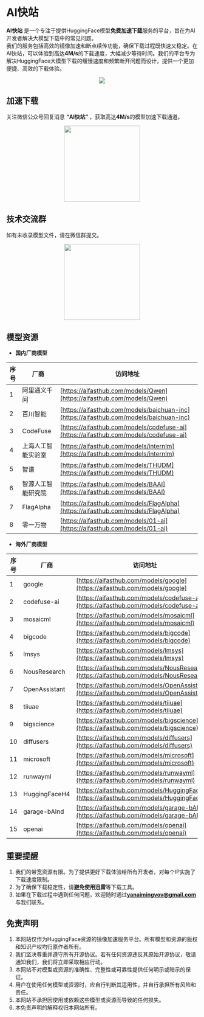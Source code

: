 # AI快站

**AI快站** 是一个专注于提供HuggingFace模型**免费加速下载**服务的平台，旨在为AI开发者解决大模型下载中的常见问题。<br>
我们的服务包括高效的镜像加速和断点续传功能，确保下载过程既快速又稳定。在AI快站，可以体验到高达**4M/s**的下载速度，大幅减少等待时间。我们的平台专为解决HuggingFace大模型下载的缓慢速度和频繁断开问题而设计，提供一个更加便捷、高效的下载体验。

<p align="center">
    <img src="https://aifasthub.com/models/webdata/speed.png"/>
<p>

## 加速下载
关注微信公众号回复消息 **“AI快站”** ，获取高达**4M/s**的模型加速下载通道。
<p align="center">
    <img src="https://aifasthub.com/models/webdata/gongzonghao.jpg" width="200"/>
<p>


## 技术交流群
如有未收录模型文件，请在微信群提交。
<p align="center">
    <img src="https://aifasthub.com/models/webdata/aifasthub-weixin.png" width="200"/>
<p>


## 模型资源
- **国内厂商模型**

| 序号 | 厂商                 | 访问地址                            |
|------|----------------------|-----------------------------------|
| 1    | 阿里通义千问         | [https://aifasthub.com/models/Qwen](https://aifasthub.com/models/Qwen) |
| 2    | 百川智能             | [https://aifasthub.com/models/baichuan-inc](https://aifasthub.com/models/baichuan-inc) |
| 3    | CodeFuse             | [https://aifasthub.com/models/codefuse-ai](https://aifasthub.com/models/codefuse-ai) |
| 4    | 上海人工智能实验室   | [https://aifasthub.com/models/internlm](https://aifasthub.com/models/internlm) |
| 5    | 智谱                 | [https://aifasthub.com/models/THUDM](https://aifasthub.com/models/THUDM) |
| 6    | 智源人工智能研究院   | [https://aifasthub.com/models/BAAI](https://aifasthub.com/models/BAAI) |
| 7    | FlagAlpha         | [https://aifasthub.com/models/FlagAlpha](https://aifasthub.com/models/FlagAlpha) |
| 8    | 零一万物         | [https://aifasthub.com/models/01-ai](https://aifasthub.com/models/01-ai) |


- **海外厂商模型**

| 序号 | 厂商                | 访问地址                                                   |
| ---- | ------------------- | ---------------------------------------------------------- |
| 1    | google              | [https://aifasthub.com/models/google](https://aifasthub.com/models/google) |
| 2    | codefuse-ai         | [https://aifasthub.com/models/codefuse-ai](https://aifasthub.com/models/codefuse-ai) |
| 3    | mosaicml            | [https://aifasthub.com/models/mosaicml](https://aifasthub.com/models/mosaicml) |
| 4    | bigcode             | [https://aifasthub.com/models/bigcode](https://aifasthub.com/models/bigcode) |
| 5    | lmsys               | [https://aifasthub.com/models/lmsys](https://aifasthub.com/models/lmsys) |
| 6    | NousResearch        | [https://aifasthub.com/models/NousResearch](https://aifasthub.com/models/NousResearch) |
| 7    | OpenAssistant       | [https://aifasthub.com/models/OpenAssistant](https://aifasthub.com/models/OpenAssistant) |
| 8    | tiiuae              | [https://aifasthub.com/models/tiiuae](https://aifasthub.com/models/tiiuae) |
| 9    | bigscience          | [https://aifasthub.com/models/bigscience](https://aifasthub.com/models/bigscience) |
| 10   | diffusers           | [https://aifasthub.com/models/diffusers](https://aifasthub.com/models/diffusers) |
| 11   | microsoft           | [https://aifasthub.com/models/microsoft](https://aifasthub.com/models/microsoft) |
| 12   | runwayml            | [https://aifasthub.com/models/runwayml](https://aifasthub.com/models/runwayml) |
| 13   | HuggingFaceH4       | [https://aifasthub.com/models/HuggingFaceH4](https://aifasthub.com/models/HuggingFaceH4) |
| 14   | garage-bAInd        | [https://aifasthub.com/models/garage-bAInd](https://aifasthub.com/models/garage-bAInd) |
| 15   | openai              | [https://aifasthub.com/models/openai](https://aifasthub.com/models/openai) |


## 重要提醒
1. 我们的带宽资源有限。为了提供更好下载体验给所有开发者，对每个IP实施了下载速度限制。
2. 为了确保下载稳定性，请**避免使用迅雷**等下载工具。
3. 如果在下载过程中遇到任何问题，欢迎随时通过**yanaimingvov@gmail.com**与我们联系。

## 免责声明
1. 本网站仅作为HuggingFace资源的镜像加速服务平台。所有模型和资源的版权和知识产权均归原作者所有。
2. 我们坚决尊重并遵守所有开源协议。若有任何资源违反其原始开源协议，敬请通知我们，我们将立即采取相应行动。
3. 本网站不对模型或资源的准确性、完整性或可靠性提供任何明示或暗示的保证。
4. 用户在使用任何模型或资源时，应自行判断其适用性，并自行承担所有风险和责任。
5. 本网站不承担因使用或依赖这些模型或资源而导致的任何损失。
6. 本免责声明的解释权归本网站所有。

